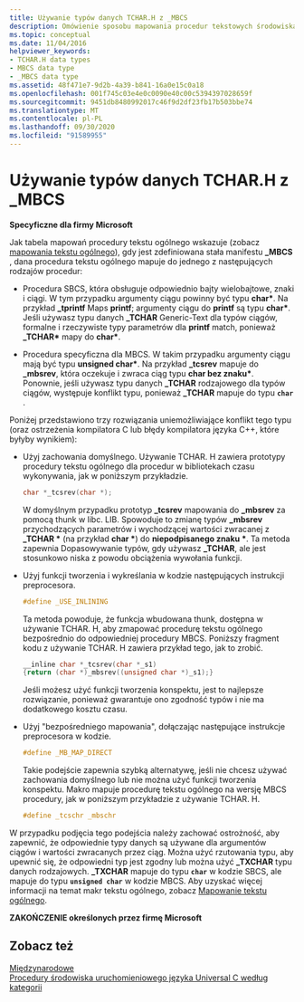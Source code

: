 ```yaml
---
title: Używanie typów danych TCHAR.H z _MBCS
description: Omówienie sposobu mapowania procedur tekstowych środowiska uruchomieniowego języka Microsoft C w przypadku korzystania z używanie TCHAR. H typy danych ze stałą wielobajtową _MBCS.
ms.topic: conceptual
ms.date: 11/04/2016
helpviewer_keywords:
- TCHAR.H data types
- MBCS data type
- _MBCS data type
ms.assetid: 48f471e7-9d2b-4a39-b841-16a0e15c0a18
ms.openlocfilehash: 001f745c03e4e0c0090e40c00c5394397028659f
ms.sourcegitcommit: 9451db8480992017c46f9d2df23fb17b503bbe74
ms.translationtype: MT
ms.contentlocale: pl-PL
ms.lasthandoff: 09/30/2020
ms.locfileid: "91589955"
---
```

# <a name="using-tcharh-data-types-with-_mbcs"></a>Używanie typów danych TCHAR.H z _MBCS

**Specyficzne dla firmy Microsoft**

Jak tabela mapowań procedury tekstu ogólnego wskazuje (zobacz [mapowania tekstu ogólnego](../c-runtime-library/generic-text-mappings.md)), gdy jest zdefiniowana stała manifestu **_MBCS** , dana procedura tekstu ogólnego mapuje do jednego z następujących rodzajów procedur:

- Procedura SBCS, która obsługuje odpowiednio bajty wielobajtowe, znaki i ciągi. W tym przypadku argumenty ciągu powinny być typu **char&#42;**. Na przykład **_tprintf** Maps **printf**; argumenty ciągu do **printf** są typu **char&#42;**. Jeśli używasz typu danych **_TCHAR** Generic-Text dla typów ciągów, formalne i rzeczywiste typy parametrów dla **printf** match, ponieważ **_TCHAR&#42;** mapy do **char&#42;**.

- Procedura specyficzna dla MBCS. W takim przypadku argumenty ciągu mają być typu __unsigned char&#42;__. Na przykład **_tcsrev** mapuje do **_mbsrev**, która oczekuje i zwraca ciąg typu __char bez znaku&#42;__. Ponownie, jeśli używasz typu danych **_TCHAR** rodzajowego dla typów ciągów, występuje konflikt typu, ponieważ **_TCHAR** mapuje do typu **`char`** .

Poniżej przedstawiono trzy rozwiązania uniemożliwiające konflikt tego typu (oraz ostrzeżenia kompilatora C lub błędy kompilatora języka C++, które byłyby wynikiem):

- Użyj zachowania domyślnego. Używanie TCHAR. H zawiera prototypy procedury tekstu ogólnego dla procedur w bibliotekach czasu wykonywania, jak w poniższym przykładzie.

   ```C
   char *_tcsrev(char *);
   ```

   W domyślnym przypadku prototyp **_tcsrev** mapowania do **_mbsrev** za pomocą thunk w libc. LIB. Spowoduje to zmianę typów **_mbsrev** przychodzących parametrów i wychodzącej wartości zwracanej z **_TCHAR &#42;** (na przykład **char &#42;**) do **niepodpisanego znaku &#42;**. Ta metoda zapewnia Dopasowywanie typów, gdy używasz **_TCHAR**, ale jest stosunkowo niska z powodu obciążenia wywołania funkcji.

- Użyj funkcji tworzenia i wykreślania w kodzie następujących instrukcji preprocesora.

   ```C
   #define _USE_INLINING
   ```

   Ta metoda powoduje, że funkcja wbudowana thunk, dostępna w używanie TCHAR. H, aby zmapować procedurę tekstu ogólnego bezpośrednio do odpowiedniej procedury MBCS. Poniższy fragment kodu z używanie TCHAR. H zawiera przykład tego, jak to zrobić.

   ```C
   __inline char *_tcsrev(char *_s1)
   {return (char *)_mbsrev((unsigned char *)_s1);}
   ```

   Jeśli możesz użyć funkcji tworzenia konspektu, jest to najlepsze rozwiązanie, ponieważ gwarantuje ono zgodność typów i nie ma dodatkowego kosztu czasu.

- Użyj "bezpośredniego mapowania", dołączając następujące instrukcje preprocesora w kodzie.

   ```C
   #define _MB_MAP_DIRECT
   ```

   Takie podejście zapewnia szybką alternatywę, jeśli nie chcesz używać zachowania domyślnego lub nie można użyć funkcji tworzenia konspektu. Makro mapuje procedurę tekstu ogólnego na wersję MBCS procedury, jak w poniższym przykładzie z używanie TCHAR. H.

   ```C
   #define _tcschr _mbschr
   ```

W przypadku podjęcia tego podejścia należy zachować ostrożność, aby zapewnić, że odpowiednie typy danych są używane dla argumentów ciągów i wartości zwracanych przez ciąg. Można użyć rzutowania typu, aby upewnić się, że odpowiedni typ jest zgodny lub można użyć **_TXCHAR** typu danych rodzajowych. **_TXCHAR** mapuje do typu **`char`** w kodzie SBCS, ale mapuje do typu **`unsigned char`** w kodzie MBCS. Aby uzyskać więcej informacji na temat makr tekstu ogólnego, zobacz [Mapowanie tekstu ogólnego](../c-runtime-library/generic-text-mappings.md).

**ZAKOŃCZENIE określonych przez firmę Microsoft**

## <a name="see-also"></a>Zobacz też

[Międzynarodowe](../c-runtime-library/internationalization.md)\
[Procedury środowiska uruchomieniowego języka Universal C według kategorii](../c-runtime-library/run-time-routines-by-category.md)
